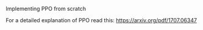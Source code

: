 Implementing PPO from scratch

For a detailed explanation of PPO read this:
https://arxiv.org/pdf/1707.06347
